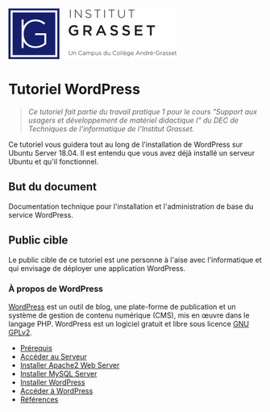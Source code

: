 

![Logo Grasset](/img/logo-grasset.png)

# Tutoriel WordPress

> *Ce tutoriel fait partie du travail pratique 1 pour le cours "Support aux usagers et développement de matériel didactique I" du DEC de Techniques de l'informatique de  l'Institut Grasset.*

Ce tutoriel vous guidera tout au long de l'installation de WordPress sur Ubuntu Server 18.04. Il est entendu que vous avez déjà installé un serveur Ubuntu et qu'il fonctionnel.

## But du document

Documentation technique pour l'installation et l'administration de base du service WordPress.

## Public cible

Le public cible de ce tutoriel est une personne à l'aise avec l'informatique et qui envisage de déployer une application WordPress.

### À propos de WordPress

[WordPress](https://wordpress.com/) est un outil de blog, une plate-forme de publication et un système de gestion de contenu numérique (CMS), mis en œuvre dans le langage PHP. WordPress est un logiciel gratuit et libre sous licence [GNU GPLv2](https://www.gnu.org/licenses/old-licenses/gpl-2.0.html#SEC1).

* [Prérequis](docs/01-prerequis.md)
* [Accéder au Serveur](docs/02-acceder-serveur.md)
* [Installer Apache2 Web Server](docs/03-installer-apache2.md)
* [Installer MySQL Server](docs/04-installer-mysql.md)
* [Installer WordPress](docs/05-installer-wordpress.md)
* [Accéder à WordPress](docs/06-acceder-wordpress.md)
* [Références](docs/07-references.md)
